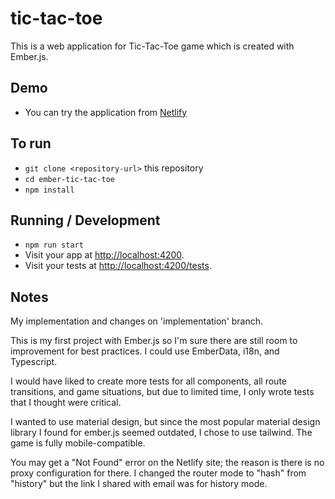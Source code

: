 # tic-tac-toe

This is a web application for Tic-Tac-Toe game which is created with Ember.js.

## Demo

- You can try the application from [Netlify](https://fantastic-blini-5ad8d5.netlify.app)

## To run

- `git clone <repository-url>` this repository
- `cd ember-tic-tac-toe`
- `npm install`

## Running / Development

- `npm run start`
- Visit your app at [http://localhost:4200](http://localhost:4200).
- Visit your tests at [http://localhost:4200/tests](http://localhost:4200/tests).

## Notes

My implementation and changes on 'implementation' branch.

This is my first project with Ember.js so I'm sure there are still room to improvement for best practices. I could use EmberData, i18n, and Typescript.

I would have liked to create more tests for all components, all route transitions, and game situations, but due to limited time, I only wrote tests that I thought were critical.

I wanted to use material design, but since the most popular material design library I found for ember.js seemed outdated, I chose to use tailwind.
The game is fully mobile-compatible.

You may get a "Not Found" error on the Netlify site; the reason is there is no proxy configuration for there. I changed the router mode to "hash" from "history" but the link I shared with email was for history mode. 
